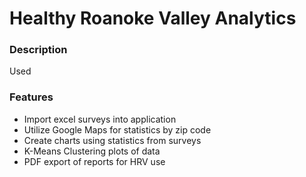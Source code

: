 # Healthy Roanoke Valley Analytics

### Description

Used

### Features

 * Import excel surveys into application
 * Utilize Google Maps for statistics by zip code
 * Create charts using statistics from surveys
 * K-Means Clustering plots of data
 * PDF export of reports for HRV use 

